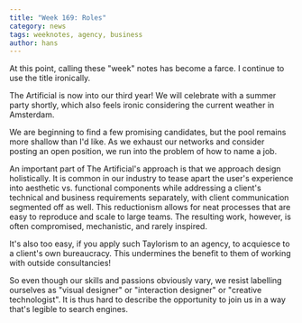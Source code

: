 ```yaml
---
title: "Week 169: Roles"
category: news
tags: weeknotes, agency, business
author: hans
---
```


At this point, calling these "week" notes has become a farce. I continue to use the title ironically.

The Artificial is now into our third year! We will celebrate with a summer party shortly, which also feels ironic considering the current weather in Amsterdam.

We are beginning to find a few promising candidates, but the pool remains more shallow than I'd like. As we exhaust our networks and consider posting an open position, we run into the problem of how to name a job.

An important part of The Artificial's approach is that we approach design holistically. It is common in our industry to tease apart the user's experience into aesthetic vs. functional components while addressing a client's technical and business requirements separately, with client communication segmented off as well. This reductionism allows for neat processes that are easy to reproduce and scale to large teams. The resulting work, however, is often compromised, mechanistic, and rarely inspired.

It's also too easy, if you apply such Taylorism to an agency, to acquiesce to a client's own bureaucracy. This undermines the benefit to them of working with outside consultancies!

So even though our skills and passions obviously vary, we resist labelling ourselves as "visual designer" or "interaction designer" or "creative technologist". It is thus hard to describe the opportunity to join us in a way that's legible to search engines.
